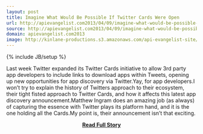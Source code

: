 ```yaml
---
layout: post
title: Imagine What Would Be Possible If Twitter Cards Were Open
url: http://apievangelist.com2013/04/09/imagine-what-would-be-possible-if-twitter-cards-were-open/
source: http://apievangelist.com2013/04/09/imagine-what-would-be-possible-if-twitter-cards-were-open/
domain: apievangelist.com2013
image: http://kinlane-productions.s3.amazonaws.com/api-evangelist-site/blog/fist.png
---
```

{% include JB/setup %}<p>Last week Twitter expanded its Twitter Cards initiative to allow 3rd party app developers to include links to download apps within Tweets, opening up new opportunities for app discovery via Twitter.Yay, for app developers.I won’t try to explain the history of Twitters approach to their ecosystem, their tight fisted approach to Twitter Cards, and how it affects this latest app discovery announcement.Matthew Ingram does an amazing job (as always) of capturing the essence with Twitter plays its platform hand, and it is the one holding all the Cards.My point is, their announcement isn’t that exciting.</p>
<center><p><a href="http://apievangelist.com2013/04/09/imagine-what-would-be-possible-if-twitter-cards-were-open/" style='padding:25px; font-sze:18px; font-weight: bold;'>Read Full Story</a></p></center>
